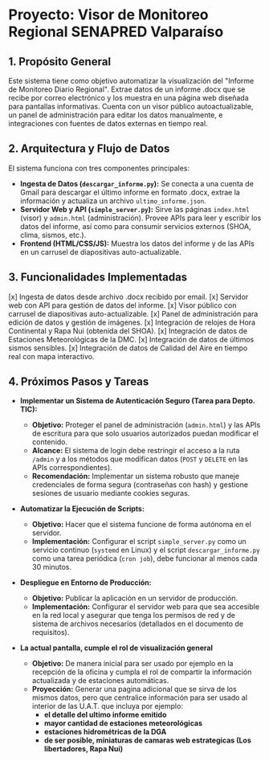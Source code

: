 # Proyecto: Visor de Monitoreo Regional SENAPRED Valparaíso

## 1. Propósito General
Este sistema tiene como objetivo automatizar la visualización del "Informe de Monitoreo Diario Regional". Extrae datos de un informe .docx que se recibe por correo electrónico y los muestra en una página web diseñada para pantallas informativas. Cuenta con un visor público autoactualizable, un panel de administración para editar los datos manualmente, e integraciones con fuentes de datos externas en tiempo real.

## 2. Arquitectura y Flujo de Datos
El sistema funciona con tres componentes principales:

* **Ingesta de Datos (`descargar_informe.py`):** Se conecta a una cuenta de Gmail para descargar el último informe en formato .docx, extrae la información y actualiza un archivo `ultimo_informe.json`.
* **Servidor Web y API (`simple_server.py`):** Sirve las páginas `index.html` (visor) y `admin.html` (administración). Provee APIs para leer y escribir los datos del informe, así como para consumir servicios externos (SHOA, clima, sismos, etc.).
* **Frontend (HTML/CSS/JS):** Muestra los datos del informe y de las APIs en un carrusel de diapositivas auto-actualizable.

## 3. Funcionalidades Implementadas
[x] Ingesta de datos desde archivo .docx recibido por email.
[x] Servidor web con API para gestión de datos del informe.
[x] Visor público con carrusel de diapositivas auto-actualizable.
[x] Panel de administración para edición de datos y gestión de imágenes.
[x] Integración de relojes de Hora Continental y Rapa Nui (obtenida del SHOA).
[x] Integración de datos de Estaciones Meteorológicas de la DMC.
[x] Integración de datos de últimos sismos sensibles.
[x] Integración de datos de Calidad del Aire en tiempo real con mapa interactivo.

## 4. Próximos Pasos y Tareas

* **Implementar un Sistema de Autenticación Seguro (Tarea para Depto. TIC):**
    * **Objetivo:** Proteger el panel de administración (`admin.html`) y las APIs de escritura para que solo usuarios autorizados puedan modificar el contenido.
    * **Alcance:** El sistema de login debe restringir el acceso a la ruta `/admin` y a los métodos que modifican datos (`POST` y `DELETE` en las APIs correspondientes).
    * **Recomendación:** Implementar un sistema robusto que maneje credenciales de forma segura (contraseñas con hash) y gestione sesiones de usuario mediante cookies seguras.

* **Automatizar la Ejecución de Scripts:**
    * **Objetivo:** Hacer que el sistema funcione de forma autónoma en el servidor.
    * **Implementación:** Configurar el script `simple_server.py` como un servicio continuo (`systemd` en Linux) y el script `descargar_informe.py` como una tarea periódica (`cron job`), debe funcionar al menos cada 30 minutos.

* **Despliegue en Entorno de Producción:**
    * **Objetivo:** Publicar la aplicación en un servidor de producción.
    * **Implementación:** Configurar el servidor web para que sea accesible en la red local y asegurar que tenga los permisos de red y de sistema de archivos necesarios (detallados en el documento de requisitos).

* **La actual pantalla, cumple el rol de visualización general**
    * **Objetivo:** De manera inicial para ser usado por ejemplo en la recepción de la oficina y cumpla el rol de compartir la información actualizada y de estaciones automáticas.
    * **Proyección:** Generar una pagina adicional que se sirva de los mismos datos, pero que centralice información para ser usado al interior de las U.A.T. que incluya por ejemplo: 
        * **el detalle del ultimo informe emitido**
        * **mayor cantidad de estaciones meteorológicas**
        * **estaciones hidrométricas de la DGA**
        * **de ser posible, miniaturas de camaras web estrategicas (Los libertadores, Rapa Nui)**
